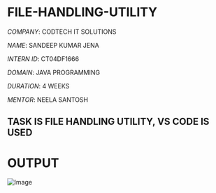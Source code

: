 # FILE-HANDLING-UTILITY

*COMPANY*: CODTECH IT SOLUTIONS

*NAME*: SANDEEP KUMAR JENA

*INTERN ID*: CT04DF1666

*DOMAIN*: JAVA PROGRAMMING

*DURATION*: 4 WEEKS

*MENTOR*: NEELA SANTOSH

## TASK IS FILE HANDLING UTILITY, VS CODE IS USED

# OUTPUT

![Image](https://github.com/user-attachments/assets/d43a9fcc-b0ae-4abb-ac61-f90c7c7104d2)

